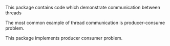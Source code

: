 This package contains code which demonstrate communication between threads

The most common example of thread communication is producer-consume problem.

This package implements producer consumer problem.